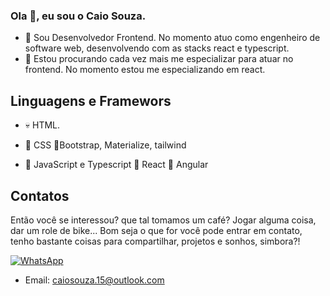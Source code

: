 ### Ola 👋, eu sou o Caio Souza.

- 🔭 Sou Desenvolvedor Frontend. No momento atuo como engenheiro de software web, desenvolvendo com as stacks react e typescript. 
- 🌱 Estou procurando cada vez mais me especializar para atuar no frontend. No momento estou me especializando em react.

## Linguagens e Framewors
- 💀 HTML.

- 🤖 CSS 🎨Bootstrap, Materialize, tailwind

- 🧠 JavaScript e Typescript
🦾 React
🦾 Angular


## Contatos
Então você se interessou? que tal tomamos um café? Jogar alguma coisa, dar um role de bike... Bom seja o que for você pode entrar em contato, tenho bastante coisas para compartilhar, projetos e sonhos, simbora?!

[![WhatsApp](https://img.shields.io/badge/WhatsApp-25D366?style=for-the-badge&logo=whatsapp&logoColor=white)](https://api.whatsapp.com/send?phone=5581982125448&text=Ol%C3%A1%20Caio!)

- Email: caiosouza.15@outlook.com
